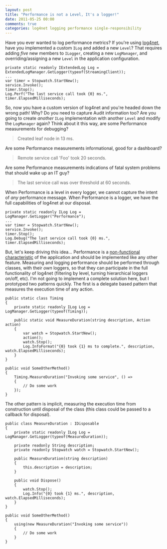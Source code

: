 ```yaml
---
layout: post
title: "Performance is not a Level, It's a logger!"
date: 2011-05-25 00:00
comments: true
categories: log4net logging performance single-responsibility
---
```


Have you ever wanted to log performance metrics? If you're using [log4net][l], have you implemented a custom `ILog` and added a new `Level`? That requires adding *five* new members to `ILogger`, creating a new `LogManager`, and overriding/assigning a new `Level` in the application configuration.

```
private static readonly IExtendedLog Log = ExtendedLogManager.GetLogger(typeof(StreamingClient)); 
...
var timer = Stopwatch.StartNew(); 
service.Invoke(); 
timer.Stop(); 
Log.Perf("The last service call took {0} ms.", timer.ElapsedMilliseconds);
```

So, now you have a custom version of log4net and you're headed down the wrong path! Why? Do you need to capture Audit information too? Are you going to create *another* `ILog` implementation with another `Level` and modify the `LogManager` again? Think about it this way, are some Performance measurements for debugging?

> Created leaf node in 13 ms.

Are some Performance measurements informational, good for a dashboard?

> Remote service call 'Foo' took 20 seconds.

Are some Performance measurements indications of fatal system problems that should wake up an IT guy?

> The last service call was over threshold at 60 seconds.

When Performance is a level in every logger, we cannot capture the intent of *any* performance message. When Performance is a logger, we have the full capabilities of log4net at our disposal.

```
private static readonly ILog Log = LogManager.GetLogger("Performance"); 
... 
var timer = Stopwatch.StartNew(); 
service.Invoke(); 
timer.Stop(); 
Log.Debug("The last service call took {0} ms.", timer.ElapsedMilliseconds);
```

But, let's keep driving this idea... Performance is a [non-functional characteristic][feat] of the application and should be implemented like any other feature. Measuring and logging performance should be performed through classes, with their *own* loggers, so that they can participate in the full functionality of log4net (filtering by level, turning hierarchical loggers on/off, etc). I'm not going to implement a complete solution here, but I prototyped two patterns quickly. The first is a delegate based pattern that measures the execution time of any action.

```
public static class Timing 
{
    private static readonly ILog Log = LogManager.GetLogger(typeof(Timing)); 

    public static void MeasureDuration(string description, Action action) 
    { 
        var watch = Stopwatch.StartNew(); 
        action(); 
        watch.Stop(); 
        Log.InfoFormat("{0} took {1} ms to complete.", description, watch.ElapsedMilliseconds); 
    } 
} 
```

```
public void SomeOtherMethod() 
{ 
    Timing.MeasureDuration("Invoking some service", () => 
    { 
        // Do some work 
    }); 
} 
```

The other pattern is implicit, measuring the execution time from construction until disposal of the class (this class could be passed to a callback for disposal).

```
public class MeasureDuration : IDisposable 
{ 
    private static readonly ILog Log = LogManager.GetLogger(typeof(MeasureDuration));

    private readonly String description; 
    private readonly Stopwatch watch = Stopwatch.StartNew(); 

    public MeasureDuration(string description) 
    { 
        this.description = description; 
    } 

    public void Dispose() 
    { 
        watch.Stop(); 
        Log.Info("{0} took {1} ms.", description, watch.ElapsedMilliseconds); 
    } 
}
```

```
public void SomeOtherMethod() 
{ 
    using(new MeasureDuration("Invoking some service")) 
    { 
        // Do some work 
    } 
}
```

 [l]: http://logging.apache.org/log4net/
 [feat]: http://www.mockobjects.com/2007/04/test-smell-logging-is-also-feature.html